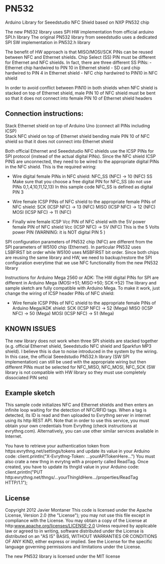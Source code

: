 PN532
==============

Arduino Library for Seeedstudio NFC Shield based on NXP PN532 chip

The new PN532 library uses SPI HW implementation from official arduino SPI.h library
The original PN532 library from seeedstudio uses a dedicated SPI SW implementation in PN532.h library 

The benefit of HW approach is that MISO/MOSI/SCK PINs can be reused between NFC and Ethernet shields. 
Chip Select (SS) PIN must be different for Ethernet and NFC shields.
In fact, there are three different SS PINs: 
     - Ethernet chip hardwired to PIN 10 in Ethernet shield
     - SD card chip hardwired to PIN 4 in Ethernet shield
     - NFC chip hardwired to PIN10 in NFC shield

In order to avoid conflict between PIN10 in both shields when NFC shield is stacked on top of 
Ethernet shield, male PIN 10 of NFC shield must be bent so that it does not
connect into female PIN 10 of Ethernet shield headers

Connection instructions:
------------------------

Stack Ethernet shield on top of Arduino Uno (connect all PINs including ICSP)  
Stack NFC shield on top of Ethernet shield bending male PIN 10 of NFC shield so that it does not connect
into Ethernet shield

Both official Ethernet and Seeedstudio NFC shields use the ICSP PINs for SPI protocol (instead of the 
actual digital PINs). Since the NFC shield ICSP PINS are unconnected,
 they need to be wired to the appropriate digital PINs in the NFC shield.
This is the required wiring:

- Wire digital female PINs in NFC shield:
           NFC_SS  (NFC)  -> 10 (NFC)  SS    
     Make sure that you choose a free digital PIN for NFC_SS (do not use PINs 0,1,4,10,11,12,13)
     In this sample code NFC_SS is defined as digital PIN 3

- Wire female ICSP PINs of NFC shield to the appropriate female PINs of NFC shield:
           SCK  (ICSP NFC)  -> 13 (NFC)
           MISO (ICSP NFC)  -> 12 (NFC)
           MOSI (ICSP NFC)  -> 11 (NFC)

- Finally wire female ICSP Vcc PIN of NFC shield with the 5V power female PIN of NFC shield
           Vcc  (ICSP NFC)  -> 5V (NFC) This is the 5 Volts power PIN (WARNING: it is NOT digital PIN 5 )

SPI configuration parameters of PN532 chip (NFC) are different from the SPI parameters of 
W5100 chip (Ethernet). 
In particular PN532 uses LSBFIRST bit order while W5100 uses MSBFIRST bit order.
Since both chips are reusing the same library and HW, we need to backup/restore the SPI configuration 
everytime that we use NFC functionality from the new PN532 library

Instructions for Arduino Mega 2560 or ADK:
The HW digital PINs for SPI are different in Arduino Mega (MOSI->51; MISO->50; SCK->52)
The library and sample sketch are fully compatible with Arduino Mega. To make it work, 
just change the wiring of 
ICSP header PINs of NFC shield:

  * Wire female ICSP PINs of NFC shield to the appropriate female PINs 
    of Arduino Mega/ADK shield:
           SCK  (ICSP NFC)  -> 52 (Mega)
           MISO (ICSP NFC)  -> 50 (Mega)
           MOSI (ICSP NFC)  -> 51 (Mega)


KNOWN ISSUES
-------------

The new library does not work when three SPI shields are stacked together (e.g. official Ethernet shield, 
Seeedstudio NFC shield and Sparkfun MP3 shield). 
I believe this is due to noise introduced in the system by the wiring. In this case, the official 
Seeedstudio PN532.h library (SW SPI implementation) can still be used with the appropriate wiring but 
then different PINs must be selected for 
NFC_MISO, NFC_MOSI, NFC_SCK (SW library is not compatible with HW library so they must use 
completely dissociated PIN sets)


Example sketch
--------------
This sample code initializes NFC and Ethernet shields and then enters an infinite loop waiting for 
the detection of NFC/RFID tags.
When a tag is detected, its ID is read and then uploaded to Evrythng server in internet using its 
http REST API.
Note that in order to use this service, you must obtain your own credentials from Evrythng 
(check instructions at evrythng.com). 
Alternatively, you can use other similar services available in Internet.

You have to retrieve your authentication token from https:evrythng.net/settings/tokens and update 
its value in your Arduino code: 
     client.println("X-Evrythng-Token: ...yourAPITokenHere...")
You must also crate a new thng in evrytng with a property called ReadTag. Once created, you have 
to update its thngId value in your Arduino code: 
    client.println("PUT http:evrythng.net/thngs/...yourThingIdHere.../properties/ReadTag HTTP/1.1");


License
-------------

Copyright 2012 Javier Montaner
This code is licensed under the Apache License, Version 2.0 (the "License"); you may not use this file 
except in compliance with the License. 
You may obtain a copy of the License at http:www.apache.org/licenses/LICENSE-2.0
Unless required by applicable law or agreed to in writing, software distributed under the License is 
distributed on an "AS IS" BASIS, WITHOUT WARRANTIES 
OR CONDITIONS OF ANY KIND, either express or implied. See the License for the specific language 
governing permissions and limitations under the License.

The new PN532 library is licensed under the MIT license
